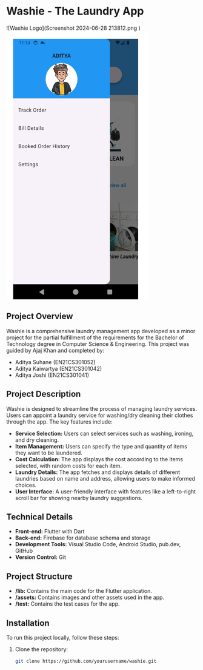 # Washie - The Laundry App

![Washie Logo](Screenshot 2024-06-28 213812.png )
![Washie Logo 2](Screenshot%202024-06-28%20213734.png)
## Project Overview

Washie is a comprehensive laundry management app developed as a minor project for the partial fulfillment of the requirements for the Bachelor of Technology degree in Computer Science & Engineering. This project was guided by Ajaj Khan and completed by:

- Aditya Suhane (EN21CS301052)
- Aditya Kaiwartya (EN21CS301042)
- Aditya Joshi (EN21CS301041)

## Project Description

Washie is designed to streamline the process of managing laundry services. Users can appoint a laundry service for washing/dry cleaning their clothes through the app. The key features include:

- **Service Selection:** Users can select services such as washing, ironing, and dry cleaning.
- **Item Management:** Users can specify the type and quantity of items they want to be laundered.
- **Cost Calculation:** The app displays the cost according to the items selected, with random costs for each item.
- **Laundry Details:** The app fetches and displays details of different laundries based on name and address, allowing users to make informed choices.
- **User Interface:** A user-friendly interface with features like a left-to-right scroll bar for showing nearby laundry suggestions.

## Technical Details

- **Front-end:** Flutter with Dart
- **Back-end:** Firebase for database schema and storage
- **Development Tools:** Visual Studio Code, Android Studio, pub.dev, GitHub
- **Version Control:** Git

## Project Structure

- **/lib:** Contains the main code for the Flutter application.
- **/assets:** Contains images and other assets used in the app.
- **/test:** Contains the test cases for the app.

## Installation

To run this project locally, follow these steps:

1. Clone the repository:
   ```bash
   git clone https://github.com/yourusername/washie.git
